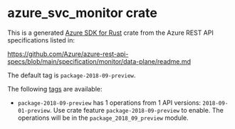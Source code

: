 # azure_svc_monitor crate

This is a generated [Azure SDK for Rust](https://github.com/Azure/azure-sdk-for-rust) crate from the Azure REST API specifications listed in:

https://github.com/Azure/azure-rest-api-specs/blob/main/specification/monitor/data-plane/readme.md

The default tag is `package-2018-09-preview`.

The following [tags](https://github.com/Azure/azure-sdk-for-rust/blob/main/services/tags.md) are available:

- `package-2018-09-preview` has 1 operations from 1 API versions: `2018-09-01-preview`. Use crate feature `package-2018-09-preview` to enable. The operations will be in the `package_2018_09_preview` module.